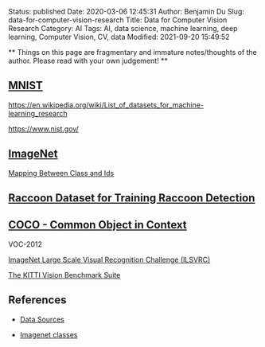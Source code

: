 Status: published
Date: 2020-03-06 12:45:31
Author: Benjamin Du
Slug: data-for-computer-vision-research
Title: Data for Computer Vision Research
Category: AI
Tags: AI, data science, machine learning, deep learning, Computer Vision, CV, data
Modified: 2021-09-20 15:49:52

**
Things on this page are fragmentary and immature notes/thoughts of the author.
Please read with your own judgement!
**


## [MNIST](http://yann.lecun.com/exdb/mnist/)

https://en.wikipedia.org/wiki/List_of_datasets_for_machine-learning_research

https://www.nist.gov/

## [ImageNet](http://www.image-net.org/)

[Mapping Between Class and Ids](https://gist.github.com/dclong/8537ea044cb5b44a33582927ddfc4c73)

## [Raccoon Dataset for Training Raccoon Detection](https://github.com/dclong/raccoon_dataset)

## [COCO - Common Object in Context](https://cocodataset.org/#home)

VOC-2012 

[ImageNet Large Scale Visual Recognition Challenge (ILSVRC)](https://image-net.org/challenges/LSVRC/)

[The KITTI Vision Benchmark Suite](http://www.cvlibs.net/datasets/kitti/index.php)


## References

- [Data Sources](http://www.legendu.net/misc/blog/data-sources/)

- [Imagenet classes](https://discuss.pytorch.org/t/imagenet-classes/4923)
